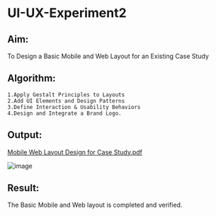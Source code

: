 # UI-UX-Experiment2

## Aim:
To Design a Basic Mobile and Web Layout for an Existing Case Study

## Algorithm:
```
1.Apply Gestalt Principles to Layouts 
2.Add UI Elements and Design Patterns 
3.Define Interaction & Usability Behaviors 
4.Design and Integrate a Brand Logo.
```

## Output:

[Mobile  Web Layout Design for Case Study.pdf](https://github.com/user-attachments/files/20540663/Mobile.Web.Layout.Design.for.Case.Study.pdf)

![image](https://github.com/user-attachments/assets/1655648d-6284-44d9-9b29-a30b30087ad3)



## Result:
The Basic Mobile and Web layout is completed and verified.
